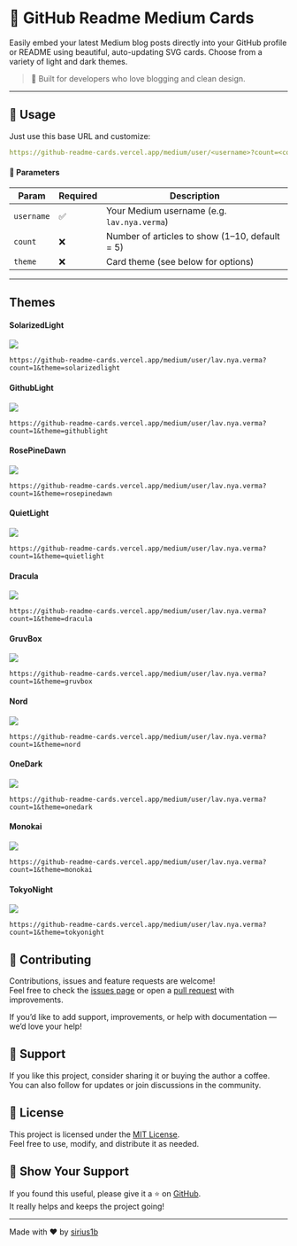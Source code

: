 # 📰 GitHub Readme Medium Cards

Easily embed your latest Medium blog posts directly into your GitHub profile or README using beautiful, auto-updating SVG cards. Choose from a variety of light and dark themes.

> 🎯 Built for developers who love blogging and clean design.

---

## 🚀 Usage

Just use this base URL and customize:

```yaml
https://github-readme-cards.vercel.app/medium/user/<username>?count=<count>&theme=<theme>
```

#### 🔧 Parameters

| Param      | Required | Description                                    |
| ---------- | -------- | ---------------------------------------------- |
| `username` | ✅       | Your Medium username (e.g. `lav.nya.verma`)    |
| `count`    | ❌       | Number of articles to show (1–10, default = 5) |
| `theme`    | ❌       | Card theme (see below for options)             |

---

## Themes

#### SolarizedLight

<image  src="res/solarizedlight.svg">

```
https://github-readme-cards.vercel.app/medium/user/lav.nya.verma?count=1&theme=solarizedlight
```

#### GithubLight

<image  src="res/githublight.svg">

```
https://github-readme-cards.vercel.app/medium/user/lav.nya.verma?count=1&theme=githublight
```

#### RosePineDawn

<image  src="res/rosepinedawn.svg">

```
https://github-readme-cards.vercel.app/medium/user/lav.nya.verma?count=1&theme=rosepinedawn
```

#### QuietLight

<image  src="res/quietlight.svg">

```
https://github-readme-cards.vercel.app/medium/user/lav.nya.verma?count=1&theme=quietlight
```

#### Dracula

<image  src="res/dracula.svg">

```
https://github-readme-cards.vercel.app/medium/user/lav.nya.verma?count=1&theme=dracula
```

#### GruvBox

<image  src="res/gruvbox.svg">

```
https://github-readme-cards.vercel.app/medium/user/lav.nya.verma?count=1&theme=gruvbox
```

#### Nord

<image  src="res/nord.svg">

```
https://github-readme-cards.vercel.app/medium/user/lav.nya.verma?count=1&theme=nord
```

#### OneDark

<image  src="res/onedark.svg">

```
https://github-readme-cards.vercel.app/medium/user/lav.nya.verma?count=1&theme=onedark
```

#### Monokai

<image  src="res/monokai.svg">

```
https://github-readme-cards.vercel.app/medium/user/lav.nya.verma?count=1&theme=monokai
```

#### TokyoNight

<image  src="res/tokyonight.svg">

```
https://github-readme-cards.vercel.app/medium/user/lav.nya.verma?count=1&theme=tokyonight
```

## 🙌 Contributing

Contributions, issues and feature requests are welcome!  
Feel free to check the [issues page](../../issues) or open a [pull request](../../pulls) with improvements.

If you’d like to add support, improvements, or help with documentation — we’d love your help!

## 💬 Support

If you like this project, consider sharing it or buying the author a coffee.  
You can also follow for updates or join discussions in the community.

## 📄 License

This project is licensed under the [MIT License](LICENSE).  
Feel free to use, modify, and distribute it as needed.

## 🌟 Show Your Support

If you found this useful, please give it a ⭐ on [GitHub](../../stargazers).  
It really helps and keeps the project going!

---

Made with ❤️ by [sirius1b](https://github.com/sirius1b)
